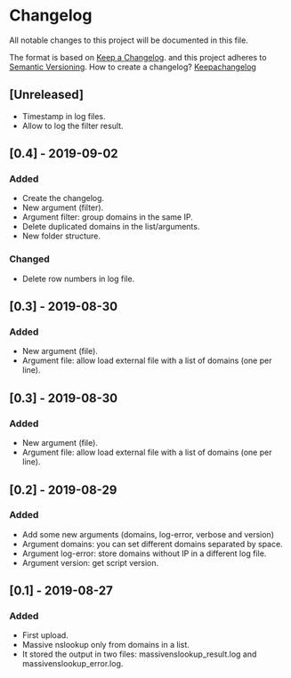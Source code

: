 # Changelog
All notable changes to this project will be documented in this file.

The format is based on [Keep a Changelog](https://keepachangelog.com/en/1.0.0/).
and this project adheres to [Semantic Versioning](https://semver.org/spec/v2.0.0.html).
How to create a changelog? [Keepachangelog](https://keepachangelog.com/es-ES/1.0.0/)

## [Unreleased]
- Timestamp in log files.
- Allow to log the filter result.


## [0.4] - 2019-09-02
### Added
- Create the changelog.
- New argument (filter).
- Argument filter: group domains in the same IP.
- Delete duplicated domains in the list/arguments.
- New folder structure.

### Changed
- Delete row numbers in log file.

## [0.3] - 2019-08-30
### Added
- New argument (file).
- Argument file: allow load external file with a list of domains (one per line).

## [0.3] - 2019-08-30
### Added
- New argument (file).
- Argument file: allow load external file with a list of domains (one per line).

## [0.2] - 2019-08-29
### Added
- Add some new arguments (domains, log-error, verbose and version)
- Argument domains: you can set different domains separated by space.
- Argument log-error: store domains without IP in a different log file.
- Argument version: get script version.

## [0.1] - 2019-08-27
### Added
- First upload.
- Massive nslookup only from domains in a list.
- It stored the output in two files: massivenslookup_result.log and massivenslookup_error.log.